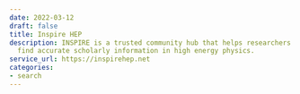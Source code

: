 ```yaml
---
date: 2022-03-12
draft: false
title: Inspire HEP
description: INSPIRE is a trusted community hub that helps researchers to share and
  find accurate scholarly information in high energy physics.
service_url: https://inspirehep.net
categories:
- search
---
```



